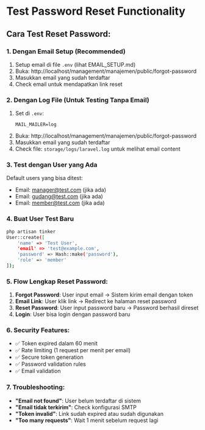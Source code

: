 # Test Password Reset Functionality

## Cara Test Reset Password:

### 1. Dengan Email Setup (Recommended)
1. Setup email di file `.env` (lihat EMAIL_SETUP.md)
2. Buka: http://localhost/management/manajemen/public/forgot-password
3. Masukkan email yang sudah terdaftar
4. Check email untuk mendapatkan link reset

### 2. Dengan Log File (Untuk Testing Tanpa Email)
1. Set di `.env`:
   ```
   MAIL_MAILER=log
   ```
2. Buka: http://localhost/management/manajemen/public/forgot-password
3. Masukkan email yang sudah terdaftar
4. Check file: `storage/logs/laravel.log` untuk melihat email content

### 3. Test dengan User yang Ada
Default users yang bisa ditest:
- Email: manager@test.com (jika ada)
- Email: gudang@test.com (jika ada)
- Email: member@test.com (jika ada)

### 4. Buat User Test Baru
```bash
php artisan tinker
User::create([
    'name' => 'Test User',
    'email' => 'test@example.com',
    'password' => Hash::make('password'),
    'role' => 'member'
]);
```

### 5. Flow Lengkap Reset Password:
1. **Forgot Password**: User input email → Sistem kirim email dengan token
2. **Email Link**: User klik link → Redirect ke halaman reset password
3. **Reset Password**: User input password baru → Password berhasil direset
4. **Login**: User bisa login dengan password baru

### 6. Security Features:
- ✅ Token expired dalam 60 menit
- ✅ Rate limiting (1 request per menit per email)
- ✅ Secure token generation
- ✅ Password validation rules
- ✅ Email validation

### 7. Troubleshooting:
- **"Email not found"**: User belum terdaftar di sistem
- **"Email tidak terkirim"**: Check konfigurasi SMTP
- **"Token invalid"**: Link sudah expired atau sudah digunakan
- **"Too many requests"**: Wait 1 menit sebelum request lagi
